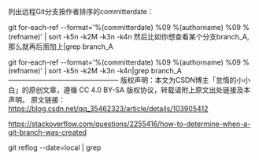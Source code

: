 列出远程Git分支按作者排序的committerdate：

git for-each-ref --format='%(committerdate) %09 %(authorname) %09 %(refname)' | sort -k5n -k2M -k3n -k4n
然后比如你想查看某个分支branch_A, 那么就再后面加上|grep branch_A

git for-each-ref --format='%(committerdate) %09 %(authorname) %09 %(refname)' | sort -k5n -k2M -k3n -k4n|grep branch_A
————————————————
版权声明：本文为CSDN博主「怠惰的小小白」的原创文章，遵循 CC 4.0 BY-SA 版权协议，转载请附上原文出处链接及本声明。
原文链接：https://blog.csdn.net/qq_35462323/article/details/103905412







https://stackoverflow.com/questions/2255416/how-to-determine-when-a-git-branch-was-created



git reflog --date=local | grep <branchname>